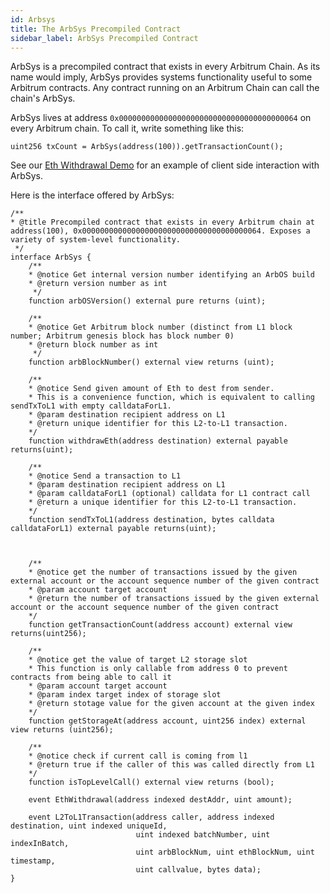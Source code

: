 ```yaml
---
id: Arbsys
title: The ArbSys Precompiled Contract
sidebar_label: ArbSys Precompiled Contract
---
```


ArbSys is a precompiled contract that exists in every Arbitrum Chain.
As its name would imply, ArbSys provides systems functionality useful to some Arbitrum contracts.
Any contract running on an Arbitrum Chain can call the chain's ArbSys.

ArbSys lives at address `0x0000000000000000000000000000000000000064` on every Arbitrum chain.
To call it, write something like this:

```sol
uint256 txCount = ArbSys(address(100)).getTransactionCount();
```

See our [Eth Withdrawal Demo](https://github.com/OffchainLabs/arbitrum-tutorials/packages/eth_withdraw) for an example of client side interaction with ArbSys.

Here is the interface offered by ArbSys:

```sol
/**
* @title Precompiled contract that exists in every Arbitrum chain at address(100), 0x0000000000000000000000000000000000000064. Exposes a variety of system-level functionality.
 */
interface ArbSys {
    /**
    * @notice Get internal version number identifying an ArbOS build
    * @return version number as int
     */
    function arbOSVersion() external pure returns (uint);

    /**
    * @notice Get Arbitrum block number (distinct from L1 block number; Arbitrum genesis block has block number 0)
    * @return block number as int
     */
    function arbBlockNumber() external view returns (uint);

    /**
    * @notice Send given amount of Eth to dest from sender.
    * This is a convenience function, which is equivalent to calling sendTxToL1 with empty calldataForL1.
    * @param destination recipient address on L1
    * @return unique identifier for this L2-to-L1 transaction.
    */
    function withdrawEth(address destination) external payable returns(uint);

    /**
    * @notice Send a transaction to L1
    * @param destination recipient address on L1
    * @param calldataForL1 (optional) calldata for L1 contract call
    * @return a unique identifier for this L2-to-L1 transaction.
    */
    function sendTxToL1(address destination, bytes calldata calldataForL1) external payable returns(uint);



    /**
    * @notice get the number of transactions issued by the given external account or the account sequence number of the given contract
    * @param account target account
    * @return the number of transactions issued by the given external account or the account sequence number of the given contract
    */
    function getTransactionCount(address account) external view returns(uint256);

    /**
    * @notice get the value of target L2 storage slot
    * This function is only callable from address 0 to prevent contracts from being able to call it
    * @param account target account
    * @param index target index of storage slot
    * @return stotage value for the given account at the given index
    */
    function getStorageAt(address account, uint256 index) external view returns (uint256);

    /**
    * @notice check if current call is coming from l1
    * @return true if the caller of this was called directly from L1
    */
    function isTopLevelCall() external view returns (bool);

    event EthWithdrawal(address indexed destAddr, uint amount);

    event L2ToL1Transaction(address caller, address indexed destination, uint indexed uniqueId,
                            uint indexed batchNumber, uint indexInBatch,
                            uint arbBlockNum, uint ethBlockNum, uint timestamp,
                            uint callvalue, bytes data);
}


```
